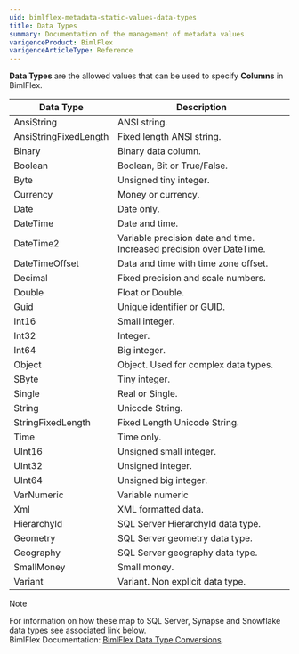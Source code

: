 ```yaml
---
uid: bimlflex-metadata-static-values-data-types
title: Data Types
summary: Documentation of the management of metadata values
varigenceProduct: BimlFlex
varigenceArticleType: Reference
---
```

<!--
Data Types
Header not included because it is used in different ways
-->
**Data Types** are the allowed values that can be used to specify **Columns** in BimlFlex.

| Data Type             | Description                                                           |
| --------------------- | --------------------------------------------------------------------- |
| AnsiString            | ANSI string.                                                          |
| AnsiStringFixedLength | Fixed length ANSI string.                                             |
| Binary                | Binary data column.                                                   |
| Boolean               | Boolean, Bit or True/False.                                           |
| Byte                  | Unsigned tiny integer.                                                |
| Currency              | Money or currency.                                                    |
| Date                  | Date only.                                                            |
| DateTime              | Date and time.                                                        |
| DateTime2             | Variable precision date and time. Increased precision over DateTime.  |
| DateTimeOffset        | Data and time with time zone offset.                                  |
| Decimal               | Fixed precision and scale numbers.                                    |
| Double                | Float or Double.                                                      |
| Guid                  | Unique identifier or GUID.                                            |
| Int16                 | Small integer.                                                        |
| Int32                 | Integer.                                                              |
| Int64                 | Big integer.                                                          |
| Object                | Object.  Used for complex data types.                                 |
| SByte                 | Tiny integer.                                                         |
| Single                | Real or Single.                                                       |
| String                | Unicode String.                                                       |
| StringFixedLength     | Fixed Length Unicode String.                                          |
| Time                  | Time only.                                                            |
| UInt16                | Unsigned small integer.                                               |
| UInt32                | Unsigned integer.                                                     |
| UInt64                | Unsigned big integer.                                                 |
| VarNumeric            | Variable numeric                                                      |
| Xml                   | XML formatted data.                                                   |
| HierarchyId           | SQL Server HierarchyId data type.                                     |
| Geometry              | SQL Server geometry data type.                                        |
| Geography             | SQL Server geography data type.                                       |
| SmallMoney            | Small money.                                                          |
| Variant               | Variant. Non explicit data type.                                      |

> [!NOTE]
> For information on how these map to SQL Server, Synapse and Snowflake data types see associated link below.  
> BimlFlex Documentation: [BimlFlex Data Type Conversions](xref:bimlflex-data-type-conversions).
